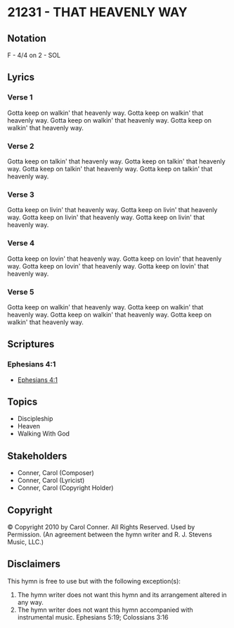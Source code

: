 # 21231 - THAT HEAVENLY WAY

## Notation

F - 4/4 on 2 - SOL

## Lyrics

### Verse 1

Gotta keep on walkin' that heavenly way. Gotta keep on walkin' that heavenly way. Gotta keep on walkin' that heavenly way. Gotta keep on walkin' that heavenly way.

### Verse 2

Gotta keep on talkin' that heavenly way. Gotta keep on talkin' that heavenly way. Gotta keep on talkin' that heavenly way. Gotta keep on talkin' that heavenly way.

### Verse 3

Gotta keep on livin' that heavenly way. Gotta keep on livin' that heavenly way. Gotta keep on livin' that heavenly way. Gotta keep on livin' that heavenly way.

### Verse 4

Gotta keep on lovin' that heavenly way. Gotta keep on lovin' that heavenly way. Gotta keep on lovin' that heavenly way. Gotta keep on lovin' that heavenly way.

### Verse 5

Gotta keep on walkin' that heavenly way. Gotta keep on walkin' that heavenly way. Gotta keep on walkin' that heavenly way. Gotta keep on walkin' that heavenly way.


## Scriptures

### Ephesians 4:1

- [Ephesians 4:1](https://www.biblegateway.com/passage/?search=Ephesians%204%3A1)


## Topics

- Discipleship
- Heaven
- Walking With God

## Stakeholders

- Conner, Carol (Composer)
- Conner, Carol (Lyricist)
- Conner, Carol (Copyright Holder)

## Copyright

© Copyright 2010 by Carol Conner. All Rights Reserved. Used by Permission.
(An agreement between the hymn writer and R. J. Stevens Music, LLC.)

## Disclaimers

This hymn is free to use but with the following exception(s):
1. The hymn writer does not want this hymn and its arrangement altered in any way.
2. The hymn writer does not want this hymn accompanied with instrumental music.
Ephesians 5:19; Colossians 3:16

